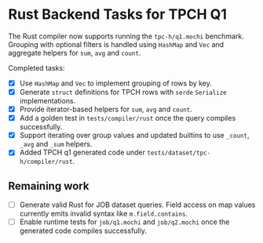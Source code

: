 # Rust Backend Tasks for TPCH Q1

The Rust compiler now supports running the `tpc-h/q1.mochi` benchmark. Grouping
with optional filters is handled using `HashMap` and `Vec` and aggregate helpers
for `sum`, `avg` and `count`.

Completed tasks:

- [x] Use `HashMap` and `Vec` to implement grouping of rows by key.
- [x] Generate `struct` definitions for TPCH rows with `serde` `Serialize` implementations.
- [x] Provide iterator-based helpers for `sum`, `avg` and `count`.
- [x] Add a golden test in `tests/compiler/rust` once the query compiles successfully.
- [x] Support iterating over group values and updated builtins to use `_count`, `_avg` and `_sum` helpers.
- [x] Added TPCH q1 generated code under `tests/dataset/tpc-h/compiler/rust`.

## Remaining work

- [ ] Generate valid Rust for JOB dataset queries. Field access on map values
  currently emits invalid syntax like `m.field.contains`.
- [ ] Enable runtime tests for `job/q1.mochi` and `job/q2.mochi` once the
  generated code compiles successfully.
